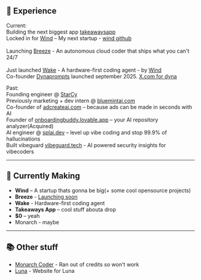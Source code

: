 ## 💼 Experience <br>
Current: <br>
Building the next biggest app [takeawaysapp](https://www.takeawaysai.io/) <br>
Locked in for [Wind](https://trywind.vercel.app) – My next startup - [wind github](https://github.com/Try-Wind) <br> <br>
Launching [Breeze](https://breeze.engineer/) - An autonomous cloud coder that ships what you can't 24/7 <br> <br>
Just launched [Wake](https://github.com/Try-Wind/Wake) - A hardware-first coding agent - by [Wind](https://trywind.vercel.app) <br>
Co-founder [Dynaprompts](https://dynaprompts.com) launched september 2025. [X.com for dyna](https://x.com/dynaprompts) <br>

Past: <br>
Founding engineer @ [StarCy](https://starcy.ai) <br>
Previously marketing + dev intern @ [bluemintai.com](https://bluemintai.com)  <br>
Co-founder of [adcreateai.com](https://adcreateai.com) – because ads can be made in seconds with AI  <br>
Founder of [onboardingbuddy.lovable.app](https://onboardingbuddy.lovable.app) – your AI repository analyzer(Acquired)  <br>
AI engineer @ [splai.dev](https://splai.dev) – level up vibe coding and stop 99.9% of hallucinations  <br>
Built vibeguard [vibeguard.tech](https://vibeguard.tech) - AI powered security insights for vibecoders <br>

---

## 🧪 Currently Making

- **Wind** – A startup thats gonna be big(+ some cool opensource projects)
- **Breeze** - [Launching soon](https://breeze.engineer/)
- **Wake** - Hardware-first coding agent
- **Takeaways App** – cool stuff abouta drop
- **$0** – yeah
- Monarch - maybe

---

## 📚 Other stuff

- [Monarch Coder](https://monarchdex.vercel.app/) - Ran out of credits so won't work
- [Luna](https://thatslunabased.vercel.app) - Website for Luna


